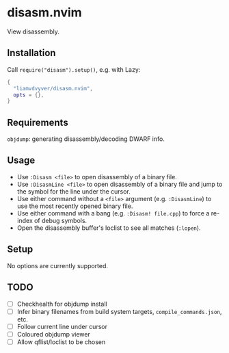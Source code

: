 # disasm.nvim

View disassembly.

## Installation

Call `require("disasm").setup()`, e.g. with Lazy:

```lua
{
  "liamvdvyver/disasm.nvim",
  opts = {},
}
```

## Requirements

`objdump`: generating disassembly/decoding DWARF info.

## Usage

* Use `:Disasm <file>` to open disassembly of a binary file.
* Use `:DisasmLine <file>` to open disassembly of a binary file and jump to the symbol for the line under the cursor.
* Use either command without a `<file>` argument (e.g. `:DisasmLine`) to use the most recently opened binary file.
* Use either command with a bang (e.g. `:Disasm! file.cpp`) to force a re-index of debug symbols.
* Open the disassembly buffer's loclist to see all matches (`:lopen`).

## Setup

No options are currently supported.

## TODO

* [ ] Checkhealth for objdump install
* [ ] Infer binary filenames from build system targets, `compile_commands.json`, etc.
* [ ] Follow current line under cursor
* [ ] Coloured objdump viewer
* [ ] Allow qflist/loclist to be chosen
